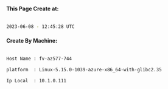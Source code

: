 
   
#### This Page Create at:

```bash

2023-06-08 - 12:45:28 UTC

```

#### Create By Machine:

```bash

Host Name : fv-az577-744

platform  : Linux-5.15.0-1039-azure-x86_64-with-glibc2.35

Ip Local  : 10.1.0.111

```

